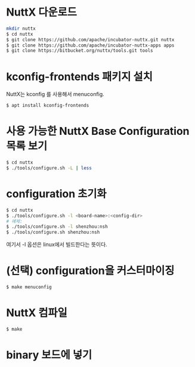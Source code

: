 # NuttX 다운로드

```bash
mkdir nuttx
$ cd nuttx
$ git clone https://github.com/apache/incubator-nuttx.git nuttx
$ git clone https://github.com/apache/incubator-nuttx-apps apps
$ git clone https://bitbucket.org/nuttx/tools.git tools
```

# kconfig-frontends 패키지 설치
NuttX는 kconfig 를 사용해서 menuconfig.

```bash
$ apt install kconfig-frontends
```

# 사용 가능한 NuttX Base Configuration 목록 보기

```bash
$ cd nuttx
$ ./tools/configure.sh -L | less
```

#  configuration 초기화

```bash
$ cd nuttx
$ ./tools/configure.sh -l <board-name>:<config-dir>
# 예제:
$ ./tools/configure.sh -l shenzhou:nsh
$ ./tools/configure.sh shenzhou:nsh
```

여기서 -l 옵션은 linux에서 빌드한다는 뜻이다.

# (선택) configuration을 커스터마이징

```bash
$ make menuconfig
```

# NuttX 컴파일

```bash
$ make
```

# binary 보드에 넣기


